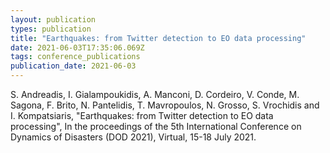 ```yaml
---
layout: publication
types: publication
title: "Earthquakes: from Twitter detection to EO data processing"
date: 2021-06-03T17:35:06.069Z
tags: conference_publications
publication_date: 2021-06-03
---
```

<!--StartFragment-->

S. Andreadis, I. Gialampoukidis, A. Manconi, D. Cordeiro, V. Conde, M. Sagona, F. Brito, N. Pantelidis, T. Mavropoulos, N. Grosso, S. Vrochidis and I. Kompatsiaris, "Earthquakes: from Twitter detection to EO data processing", In the proceedings of the 5th International Conference on Dynamics of Disasters (DOD 2021), Virtual, 15-18 July 2021.

<!--EndFragment-->